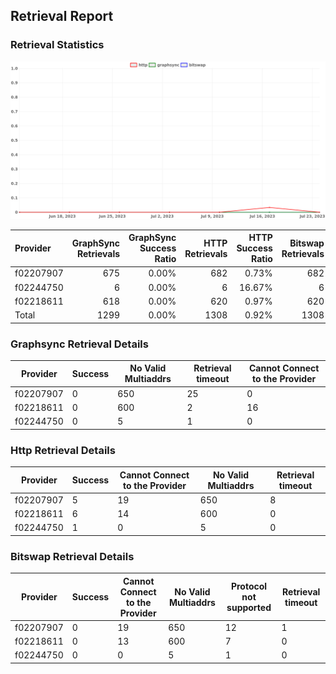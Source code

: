 ## Retrieval Report
### Retrieval Statistics
<img src="https://raw.githubusercontent.com/data-preservation-programs/filplus-checker-assets/main/filecoin-project/filecoin-plus-large-datasets/issues/1689/1690164903111.png"/>

| Provider  | GraphSync Retrievals | GraphSync Success Ratio | HTTP Retrievals | HTTP Success Ratio | Bitswap Retrievals | Bitswap Success Ratio |
| :-------- | -------------------: | ----------------------: | --------------: | -----------------: | -----------------: | --------------------: |
| f02207907 |                  675 |                   0.00% |             682 |              0.73% |                682 |                 0.00% |
| f02244750 |                    6 |                   0.00% |               6 |             16.67% |                  6 |                 0.00% |
| f02218611 |                  618 |                   0.00% |             620 |              0.97% |                620 |                 0.00% |
| Total     |                 1299 |                   0.00% |            1308 |              0.92% |               1308 |                 0.00% |

### Graphsync Retrieval Details
| Provider  | Success | No Valid Multiaddrs | Retrieval timeout | Cannot Connect to the Provider |
| --------- | ------- | ------------------- | ----------------- | ------------------------------ |
| f02207907 | 0       | 650                 | 25                | 0                              |
| f02218611 | 0       | 600                 | 2                 | 16                             |
| f02244750 | 0       | 5                   | 1                 | 0                              |

### Http Retrieval Details
| Provider  | Success | Cannot Connect to the Provider | No Valid Multiaddrs | Retrieval timeout |
| --------- | ------- | ------------------------------ | ------------------- | ----------------- |
| f02207907 | 5       | 19                             | 650                 | 8                 |
| f02218611 | 6       | 14                             | 600                 | 0                 |
| f02244750 | 1       | 0                              | 5                   | 0                 |

### Bitswap Retrieval Details
| Provider  | Success | Cannot Connect to the Provider | No Valid Multiaddrs | Protocol not supported | Retrieval timeout |
| --------- | ------- | ------------------------------ | ------------------- | ---------------------- | ----------------- |
| f02207907 | 0       | 19                             | 650                 | 12                     | 1                 |
| f02218611 | 0       | 13                             | 600                 | 7                      | 0                 |
| f02244750 | 0       | 0                              | 5                   | 1                      | 0                 |
